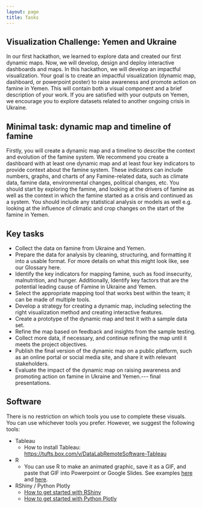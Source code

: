 ```yaml
---
layout: page
title: Tasks
---
```


## Visualization Challenge: Yemen and Ukraine

In our first hackathon, we learned to explore data and created our first dynamic maps. Now, we will develop, design and deploy interactive dashboards and maps. In this hackathon, we will develop an impactful visualization. Your goal is to create an impactful visualization (dynamic map, dashboard, or powerpoint poster) to raise awareness and promote action on famine in Yemen. This will contain both a visual component and a brief description of your work.
If you are satisfied with your outputs on Yemen, we encourage you to explore datasets related to another ongoing crisis in Ukraine.

## Minimal task: dynamic map and timeline of famine

Firstly, you will create a dynamic map and a timeline to describe the context and evolution of the famine system. We recommend you create a dashboard with at least one dynamic map and at least four key indicators to provide context about the famine system. These indicators can include numbers, graphs, and charts of any Famine-related data, such as climate data, famine data, environmental changes, political changes, etc. You should start by exploring the famine, and looking at the drivers of famine as well as the context in which the famine started as a crisis and continued as a system. You should include any statistical analysis or models as well e.g. looking at the influence of climatic and crop changes on the start of the famine in Yemen. 

## Key tasks

  - Collect the data on famine from Ukraine and Yemen.
  - Prepare the data for analysis by cleaning, structuring, and formatting it into a usable format. For more details on what this might look like, see our Glossary here.
  - Identify the key indicators for mapping famine, such as food insecurity, malnutrition, and hunger. Additionally, Identify key factors that are the potential leading cause of Famine in  Ukraine and Yemen.
  - Select the appropriate mapping tool that works best within the team; it can be made of multiple tools.
  - Develop a strategy for creating a dynamic map, including selecting the right visualization method and creating interactive features.
  - Create a prototype of the dynamic map and test it with a sample data set.
  - Refine the map based on feedback and insights from the sample testing.
  - Collect more data, if necessary, and continue refining the map until it meets the project objectives.
  - Publish the final version of the dynamic map on a public platform, such as an online portal or social media site, and share it with relevant stakeholders.
  - Evaluate the impact of the dynamic map on raising awareness and promoting action on famine in Ukraine and Yemen.--- final presentations.

## Software 

There is no restriction on which tools you use to complete these visuals. You can use whichever tools you prefer. However, we suggest the following tools:
  - Tableau
    - How to install Tableau: https://tufts.box.com/v/DataLabRemoteSoftware-Tableau
  - R
    - You can use R to make an animated graphic, save it as a GIF, and paste that GIF into Powerpoint or Google Slides. See examples [here](https://towardsdatascience.com/animating-your-data-visualizations-like-a-boss-using-r-f94ae20843e3) and [here](https://github.com/isaacfab/tinker/blob/master/animate_with_r/gganimate_example.R).
  - RShiny / Python Plotly
    - [How to get started with RShiny](https://shiny.rstudio.com/tutorial/written-tutorial/lesson1/)
    - [How to get started with Python Plotly](https://plotly.com/python/getting-started/)

